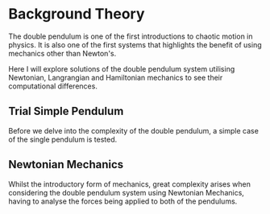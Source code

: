# Background Theory
The double pendulum is one of the first introductions to chaotic motion in physics. It is also one of the first systems that highlights the benefit of using mechanics other than Newton's.

Here I will explore solutions of the double pendulum system utilising Newtonian, Langrangian and Hamiltonian mechanics to see their computational differences.

## Trial Simple Pendulum

Before we delve into the complexity of the double pendulum, a simple case of the single pendulum is tested.

## Newtonian Mechanics
Whilst the introductory form of mechanics, great complexity arises when considering the double pendulum system using Newtonian Mechanics, having to analyse the forces being applied to both of the pendulums.
